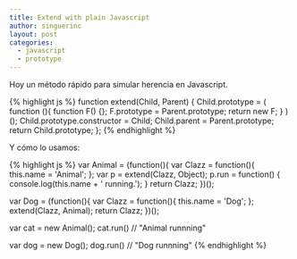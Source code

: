 ```yaml
---
title: Extend with plain Javascript
author: singuerinc
layout: post
categories:
  - javascript
  - prototype
---
```

Hoy un m&eacute;todo r&aacute;pido para simular herencia en Javascript.

{% highlight js %}
function extend(Child, Parent) {
    Child.prototype = (
        function (){
            function F() {};
            F.prototype = Parent.prototype;
            return new F;
        }
    )();
    Child.prototype.constructor = Child;
    Child.parent = Parent.prototype;
    return Child.prototype;
};
{% endhighlight %}

Y c&oacute;mo lo usamos:

{% highlight js %}
var Animal = (function(){
    var Clazz = function(){
        this.name = 'Animal';
    };
    var p = extend(Clazz, Object);
    p.run = function() {
        console.log(this.name + ' running.');
    }
    return Clazz;
})();

var Dog = (function(){
    var Clazz = function(){
        this.name = 'Dog';
    };
    extend(Clazz, Animal);
    return Clazz;
})();

var cat = new Animal();
cat.run() // "Animal runnning"

var dog = new Dog();
dog.run() // "Dog runnning"
{% endhighlight %}